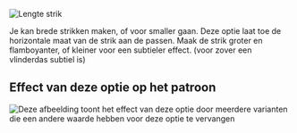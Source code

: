 ![Lengte strik](bowlength.svg)

Je kan brede strikken maken, of voor smaller gaan. Deze optie laat toe de horizontale maat van de strik aan de passen. Maak de strik groter en flamboyanter, of kleiner voor een subtieler effect. (voor zover een vlinderdas subtiel is)

## Effect van deze optie op het patroon

![Deze afbeelding toont het effect van deze optie door meerdere varianten die een andere waarde hebben voor deze optie te vervangen](benjamin_bowlength_sample.svg "Effect van deze optie op het patroon")
